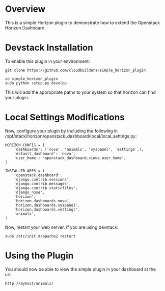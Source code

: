 Overview
========
This is a simple Horizon plugin to demonstrate how to extend
the Openstack Horizon Dashboard.

Devstack Installation
=====================
To enable this plugin in your environment:

    git clone https://github.com/cloudbuilders/simple_horizon_plugin

    cd simple_horizon_plugin
    sudo python setup.py develop

This will add the appropriate paths to your system so that horizon
can find your plugin.

Local Settings Modifications
============================
Now, configure your plugin by including the following in
/opt/stack/horizon/openstack_dashboard/local/local_settings.py:

    HORIZON_CONFIG = {
        'dashboards': ('nova', 'animals', 'syspanel', 'settings',),
        'default_dashboard': 'nova',
        'user_home': 'openstack_dashboard.views.user_home',
    }

    INSTALLED_APPS = (
        'openstack_dashboard',
        'django.contrib.sessions',
        'django.contrib.messages',
        'django.contrib.staticfiles',
        'django_nose',
        'horizon',
        'horizon.dashboards.nova',
        'horizon.dashboards.syspanel',
        'horizon.dashboards.settings',
        'animals',
    )

Now, restart your web server.  If you are using devstack:

    sudo /etc/init.d/apache2 restart


Using the Plugin
================
You should now be able to view the simple plugin in your dashboard
at the url:

    http://myhost/animals/
